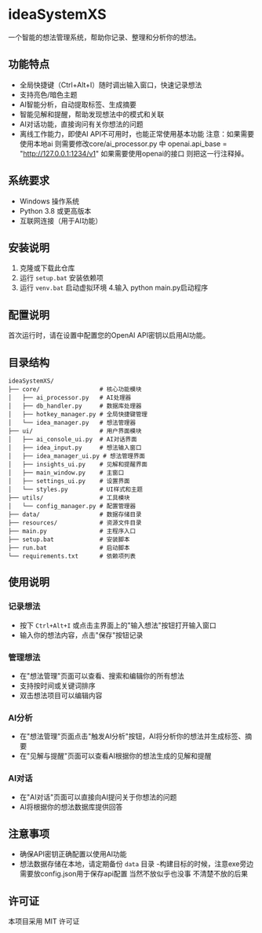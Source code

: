 # ideaSystemXS

一个智能的想法管理系统，帮助你记录、整理和分析你的想法。

## 功能特点

- 全局快捷键（Ctrl+Alt+I）随时调出输入窗口，快速记录想法
- 支持亮色/暗色主题
- AI智能分析，自动提取标签、生成摘要
- 智能见解和提醒，帮助发现想法中的模式和关联
- AI对话功能，直接询问有关你想法的问题
- 离线工作能力，即使AI API不可用时，也能正常使用基本功能
注意：如果需要使用本地ai 则需要修改core/ai_processor.py 中 openai.api_base = "http://127.0.0.1:1234/v1"
  如果需要使用openai的接口 则把这一行注释掉。
## 系统要求

- Windows 操作系统
- Python 3.8 或更高版本
- 互联网连接（用于AI功能）

## 安装说明

1. 克隆或下载此仓库
2. 运行 `setup.bat` 安装依赖项
3. 运行 `venv.bat` 启动虚拟环境
4.输入 python main.py启动程序


## 配置说明

首次运行时，请在设置中配置您的OpenAI API密钥以启用AI功能。

## 目录结构

```
ideaSystemXS/
├── core/                 # 核心功能模块
│   ├── ai_processor.py   # AI处理器
│   ├── db_handler.py     # 数据库处理器
│   ├── hotkey_manager.py # 全局快捷键管理
│   └── idea_manager.py   # 想法管理器
├── ui/                   # 用户界面模块
│   ├── ai_console_ui.py  # AI对话界面
│   ├── idea_input.py     # 想法输入窗口
│   ├── idea_manager_ui.py # 想法管理界面
│   ├── insights_ui.py    # 见解和提醒界面
│   ├── main_window.py    # 主窗口
│   ├── settings_ui.py    # 设置界面
│   └── styles.py         # UI样式和主题
├── utils/                # 工具模块
│   └── config_manager.py # 配置管理器
├── data/                 # 数据存储目录
├── resources/            # 资源文件目录
├── main.py               # 主程序入口
├── setup.bat             # 安装脚本
├── run.bat               # 启动脚本
└── requirements.txt      # 依赖项列表
```

## 使用说明

### 记录想法

- 按下 `Ctrl+Alt+I` 或点击主界面上的"输入想法"按钮打开输入窗口
- 输入你的想法内容，点击"保存"按钮记录

### 管理想法

- 在"想法管理"页面可以查看、搜索和编辑你的所有想法
- 支持按时间或关键词排序
- 双击想法项目可以编辑内容

### AI分析

- 在"想法管理"页面点击"触发AI分析"按钮，AI将分析你的想法并生成标签、摘要
- 在"见解与提醒"页面可以查看AI根据你的想法生成的见解和提醒

### AI对话

- 在"AI对话"页面可以直接向AI提问关于你想法的问题
- AI将根据你的想法数据库提供回答

## 注意事项

- 确保API密钥正确配置以使用AI功能
- 想法数据存储在本地，请定期备份 `data` 目录
-构建目标的时候，注意exe旁边需要放config.json用于保存api配置 当然不放似乎也没事 不清楚不放的后果
## 许可证

本项目采用 MIT 许可证
